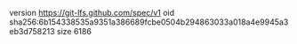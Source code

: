 version https://git-lfs.github.com/spec/v1
oid sha256:6b154338535a9351a386689fcbe0504b294863033a018a4e9945a3eb3d758213
size 6186
